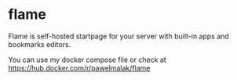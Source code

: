 # flame
Flame is self-hosted startpage for your server with built-in apps and bookmarks editors.

You can use my docker compose file or check at https://hub.docker.com/r/pawelmalak/flame
